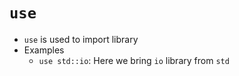 

# `use`

- `use` is used to import library
- Examples
  - `use std::io`: Here we bring `io` library from `std`